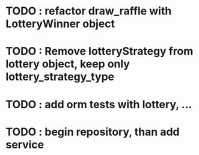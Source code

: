

# TODO : refactor draw_raffle with LotteryWinner object
# TODO : Remove lotteryStrategy from lottery object, keep only lottery_strategy_type
# TODO : add orm tests with lottery, ...
# TODO : begin repository, than add service
